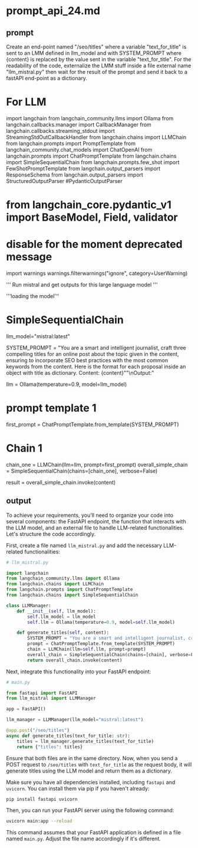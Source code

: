 # prompt_api_24.md

## prompt
Create an end-point named "/seo/titles" where a variable "text_for_title" is sent to an LMM defined in llm_model and with SYSTEM_PROMPT where {content} is replaced by the value sent in the variable "text_for_title". For the readability of the code,   externalize the LMM stuff inside a file external name "llm_mistral.py" then wait for the result of the prompt and send it back to a fastAPI end-point as a dictionary.


# For LLM
import langchain
from langchain_community.llms import Ollama
from langchain.callbacks.manager import CallbackManager
from langchain.callbacks.streaming_stdout import StreamingStdOutCallbackHandler
from langchain.chains import LLMChain
from langchain.prompts import PromptTemplate
from langchain_community.chat_models import ChatOpenAI
from langchain.prompts import ChatPromptTemplate
from langchain.chains import SimpleSequentialChain
from langchain.prompts.few_shot import FewShotPromptTemplate
from langchain.output_parsers import ResponseSchema
from langchain.output_parsers import StructuredOutputParser #PydanticOutputParser
# from langchain_core.pydantic_v1 import BaseModel, Field, validator

# disable for the moment deprecated message
import warnings
warnings.filterwarnings("ignore", category=UserWarning)



'''
Run mistral and get outputs for this large language model
'''


'''loading the model'''

# SimpleSequentialChain
llm_model="mistral:latest"


SYSTEM_PROMPT = "You are a smart and intelligent journalist, craft three compelling titles for an online post about the topic given in the content, ensuring to incorporate SEO best practices with the most common keywords from the content. Here is the format for each proposal inside an object with title as dictionary. Content: {content}""\nOutput:"

llm = Ollama(temperature=0.9, model=llm_model)

# prompt template 1
first_prompt = ChatPromptTemplate.from_template(SYSTEM_PROMPT)

# Chain 1
chain_one = LLMChain(llm=llm, prompt=first_prompt)
overall_simple_chain = SimpleSequentialChain(chains=[chain_one], verbose=False)

result = overall_simple_chain.invoke(content)



## output

To achieve your requirements, you'll need to organize your code into several components: the FastAPI endpoint, the function that interacts with the LLM model, and an external file to handle LLM-related functionalities. Let's structure the code accordingly.

First, create a file named `llm_mistral.py` and add the necessary LLM-related functionalities:

```python
# llm_mistral.py

import langchain
from langchain_community.llms import Ollama
from langchain.chains import LLMChain
from langchain.prompts import ChatPromptTemplate
from langchain.chains import SimpleSequentialChain

class LLMManager:
    def __init__(self, llm_model):
        self.llm_model = llm_model
        self.llm = Ollama(temperature=0.9, model=self.llm_model)

    def generate_titles(self, content):
        SYSTEM_PROMPT = "You are a smart and intelligent journalist, craft three compelling titles for an online post about the topic given in the content, ensuring to incorporate SEO best practices with the most common keywords from the content. Here is the format for each proposal inside an object with title as dictionary. Content: {content}\nOutput:"
        prompt = ChatPromptTemplate.from_template(SYSTEM_PROMPT)
        chain = LLMChain(llm=self.llm, prompt=prompt)
        overall_chain = SimpleSequentialChain(chains=[chain], verbose=False)
        return overall_chain.invoke(content)
```

Next, integrate this functionality into your FastAPI endpoint:

```python
# main.py

from fastapi import FastAPI
from llm_mistral import LLMManager

app = FastAPI()

llm_manager = LLMManager(llm_model="mistral:latest")

@app.post("/seo/titles")
async def generate_titles(text_for_title: str):
    titles = llm_manager.generate_titles(text_for_title)
    return {"titles": titles}
```

Ensure that both files are in the same directory. Now, when you send a POST request to `/seo/titles` with `text_for_title` as the request body, it will generate titles using the LLM model and return them as a dictionary.

Make sure you have all dependencies installed, including `fastapi` and `uvicorn`. You can install them via pip if you haven't already:

```bash
pip install fastapi uvicorn
```

Then, you can run your FastAPI server using the following command:

```bash
uvicorn main:app --reload
```

This command assumes that your FastAPI application is defined in a file named `main.py`. Adjust the file name accordingly if it's different.
